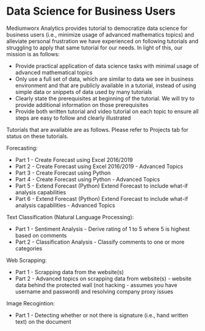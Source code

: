 # Data Science for Business Users

Mediumworx Analytics provides tutorial to democratize data science for business users (i.e., minimize usage of advanced mathematics topics) and alleviate personal frustration we have experienced on following tutorials and struggling to apply that same tutorial for our needs. In light of this, our mission is as follows:

- Provide practical application of data science tasks with minimal usage of advanced mathematical topics
- Only use a full set of data, which are similar to data we see in business environment and that are publicly available in a tutorial, instead of using simple data or snippets of data used by many tutorials
- Clearly state the prerequisites at beginning of the tutorial. We will try to provide additional information on those prerequisites
- Provide both written tutorial and video tutorial on each topic to ensure all steps are easy to follow and clearly illustrated

Tutorials that are available are as follows. Please refer to Projects tab for status on these tutorials.

Forecasting: 
- 	Part 1 - Create Forecast using Excel 2016/2019
- 	Part 2 - Create Forecast using Excel 2016/2019 - Advanced Topics
- 	Part 3 - Create Forecast using Python
- 	Part 4 - Create Forecast using Python - Advanced Topics
-   Part 5 - Extend Forecast (Python) Extend Forecast to include what-if analysis capabilities 
-   Part 6 - Extend Forecast (Python) Extend Forecast to include what-if analysis capabilities - Advanced Topics

Text Classification (Natural Language Processing):
-   Part 1 - Sentiment Analysis - Derive rating of 1 to 5 where 5 is highest based on comments
-   Part 2 - Classification Analysis - Classify comments to one or more categories

Web Scrapping:
-   Part 1 - Scrapping data from the website(s)
-   Part 2 - Advanced topics on scrapping data from website(s) - website data behind the protected wall (not hacking - assumes you have username and password) and resolving company proxy issues

Image Recogintion:
-   Part 1 - Detecting whether or not there is signature (i.e., hand written text) on the document


